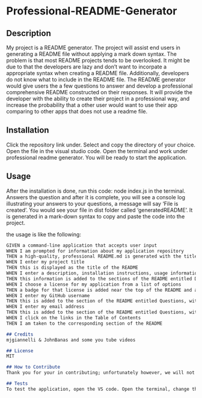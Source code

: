# Professional-README-Generator

## Description
My project is a README generator. The project will assist end users in generating a README file without applying a mark down syntax. 
The problem is that most README projects tends to be overlooked. It might be due to that the developers are lazy and don’t want to incorpate a appropriate syntax when creating a README file. Additionally, developers do not know what to include in the README file. The README generator would give users the a few questions to answer and develop a professional comprehensive README constructed on their responses. It will provide the developer with the ability to create their project in a professional way, and increase the probability that a other user would want to use their app comparing to other apps that does not use a readme file.

## Installation
Click the repository link under. Select and copy the directory of your choice. Open the file in the visual studio code. Open the terminal and work under professional readme generator. You will be ready to start the application.  

## Usage 
After the installation is done, run this code: node index.js in the terminal. Answers the question and after it is complete, you will see a console log illustrating your answers to your questions, a message will say ‘File is created’. You would see your file in dist folder called ‘generatedREADME’. It is generated in a mark-down syntax to copy and paste the code into the project.

the usage is like the following: 
```md
GIVEN a command-line application that accepts user input
WHEN I am prompted for information about my application repository
THEN a high-quality, professional README.md is generated with the title of my project and sections entitled Description, Table of Contents, Installation, Usage, License, Contributing, Tests, and Questions
WHEN I enter my project title
THEN this is displayed as the title of the README
WHEN I enter a description, installation instructions, usage information, contribution guidelines, and test instructions
THEN this information is added to the sections of the README entitled Description, Installation, Usage, Contributing, and Tests
WHEN I choose a license for my application from a list of options
THEN a badge for that license is added near the top of the README and a notice is added to the section of the README entitled License that explains which license the application is covered under
WHEN I enter my GitHub username
THEN this is added to the section of the README entitled Questions, with a link to my GitHub profile
WHEN I enter my email address
THEN this is added to the section of the README entitled Questions, with instructions on how to reach me with additional questions
WHEN I click on the links in the Table of Contents
THEN I am taken to the corresponding section of the README

## Credits
mjgiannelli & JohnBanas and some you tube videos

## License 
MIT

## How to Contribute
Thank you for your in contributing; unfortunately however, we will not be accepting contributions from third parties.

## Tests
To test the application, open the VS code. Open the terminal, change the directory into the root folder ‘professional-README-Generator’, and run node index.js.  Answer the question in the generated readme md file in the dist folder.
